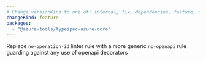 ```yaml
---
# Change versionKind to one of: internal, fix, dependencies, feature, deprecation, breaking
changeKind: feature
packages:
  - "@azure-tools/typespec-azure-core"
---
```


Replace `no-operation-id` linter rule with a more generic `no-openapi` rule guarding against any use of openapi decorators
